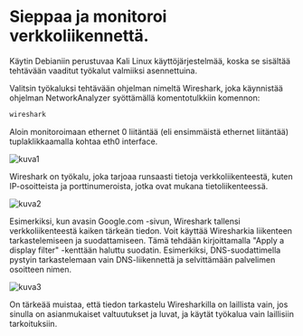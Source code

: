 # Sieppaa ja monitoroi verkkoliikennettä.
Käytin Debianiin perustuvaa Kali Linux käyttöjärjestelmää, koska se sisältää tehtävään vaaditut työkalut valmiiksi asennettuina.

Valitsin työkaluksi tehtävään ohjelman nimeltä Wireshark, joka käynnistää ohjelman NetworkAnalyzer syöttämällä komentotulkkiin komennon:
```bash
wireshark
```

Aloin monitoroimaan ethernet 0 liitäntää (eli ensimmäistä ethernet liitäntää) tuplaklikkaamalla kohtaa eth0 interface.

![kuva1](kuvat/h0/1)

Wireshark on työkalu, joka tarjoaa runsaasti tietoja verkkoliikenteestä, kuten IP-osoitteista ja porttinumeroista, jotka ovat mukana tietoliikenteessä.

![kuva2](kuvat/h0/2)

Esimerkiksi, kun avasin Google.com -sivun, Wireshark tallensi verkkoliikenteestä kaiken tärkeän tiedon. Voit käyttää Wiresharkia liikenteen tarkastelemiseen ja suodattamiseen. Tämä tehdään kirjoittamalla "Apply a display filter" -kenttään haluttu suodatin. Esimerkiksi, DNS-suodattimella pystyin tarkastelemaan vain DNS-liikennettä ja selvittämään palvelimen osoitteen nimen.

![kuva3](kuvat/h0/3)

On tärkeää muistaa, että tiedon tarkastelu Wiresharkilla on laillista vain, jos sinulla on asianmukaiset valtuutukset ja luvat, ja käytät työkalua vain laillisiin tarkoituksiin.
